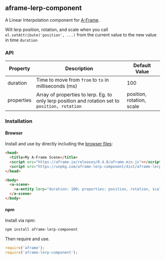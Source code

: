 ## aframe-lerp-component

A Linear Interpolation component for [A-Frame](https://aframe.io).

Will lerp position, rotation, and scale when you call `el.setAttribute('position', ...)` from the current value to the new value in time `duration`

### API

| Property | Description | Default Value |
| -------- | ----------- | ------------- |
| duration  | Time to move from `from` to `to` in milliseconds (ms) |     100       |
| properties | Array of properties to lerp. Eg. to only lerp position and rotation set to `position, rotation` | position, rotation, scale |

### Installation

#### Browser

Install and use by directly including the [browser files](dist):

```html
<head>
  <title>My A-Frame Scene</title>
  <script src="https://aframe.io/releases/0.4.0/aframe.min.js"></script>
  <script src="https://unpkg.com/aframe-lerp-component/dist/aframe-lerp-component.min.js"></script>
</head>

<body>
  <a-scene>
    <a-entity lerp="duration: 100; properties: position, rotation, scale"></a-entity>
  </a-scene>
</body>
```

<!-- If component is accepted to the Registry, uncomment this. -->
<!--
Or with [angle](https://npmjs.com/package/angle/), you can install the proper
version of the component straight into your HTML file, respective to your
version of A-Frame:

```sh
angle install aframe-lerp-component
```
-->

#### npm

Install via npm:

```bash
npm install aframe-lerp-component
```

Then require and use.

```js
require('aframe');
require('aframe-lerp-component');
```
